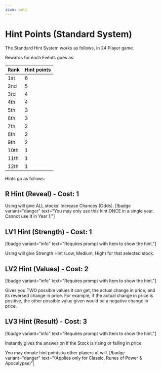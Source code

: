 ```yaml
---
icon: bell
---
```

# Hint Points (Standard System)

The Standard Hint System works as follows, in 24 Player game.

Rewards for each Events goes as:

Rank   | Hint points
---    | ---
1st | 6
2nd | 5
3rd | 4
4th | 4
5th | 3
6th | 3
7th | 2
8th | 2
9th | 2
10th | 1
11th | 1
12th | 1

Hints go as follows:
## R Hint (Reveal) - Cost: 1
Using will give ALL stocks’ Increase Chances (Odds).
[!badge variant="danger" text="You may only use this hint ONCE in a single year. Cannot use it in Year 1."]

## LV1 Hint (Strength) - Cost: 1
[!badge variant="info" text="Requires prompt with Item to show the hint."]

Using will give Strength Hint (Low, Medium, High) for that selected stock.

## LV2 Hint (Values) - Cost: 2
[!badge variant="info" text="Requires prompt with Item to show the hint."]

Gives you TWO possible values it can get, the actual change in price, and its reversed change in price. For example, if the actual change in price is positive, the other possible value given would be a negative change in price. 

## LV3 Hint (Result) - Cost: 3
[!badge variant="info" text="Requires prompt with Item to show the hint."]

Instantly gives the answer on if the Stock is rising or falling in price.

You may donate hint points to other players at will. [!badge variant="danger" text="(Applies only for Classic, Runes of Power & Apocalypse)"]
